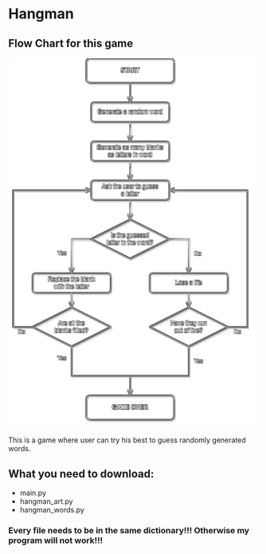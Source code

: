 # Hangman
## Flow Chart for this game

<img src='./flow_chart/Hangman-Flow-Chart.png' width='700'>

This is a game where user can try his best to guess randomly generated words.
## What you need to download:
- main.py
- hangman_art.py
- hangman_words.py
### Every file needs to be in the same dictionary!!! Otherwise my program will not work!!!
